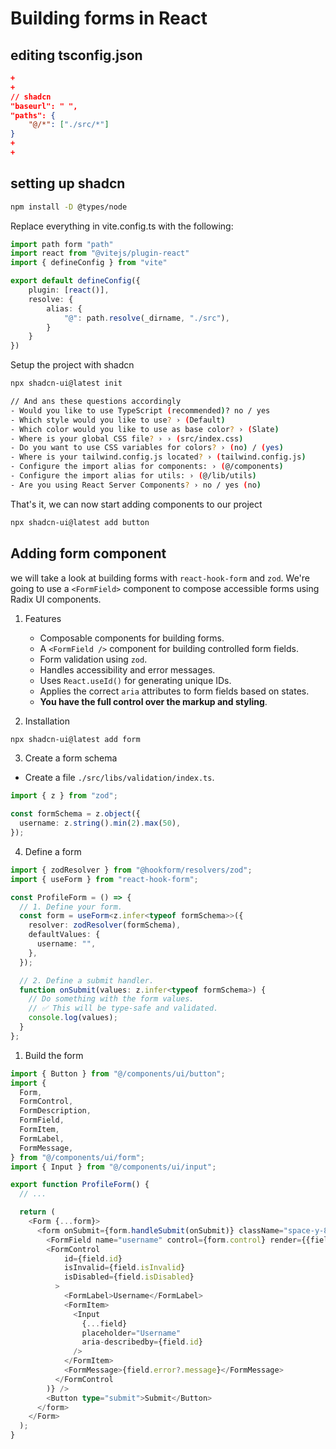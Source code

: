 # Building forms in React

## editing tsconfig.json

```json
+
+
// shadcn
"baseurl": " ",
"paths": {
    "@/*": ["./src/*"]
}
+
+
```

## setting up shadcn

```bash
npm install -D @types/node
```

Replace everything in vite.config.ts with the following:

```ts
import path form "path"
import react from "@vitejs/plugin-react"
import { defineConfig } from "vite"

export default defineConfig({
    plugin: [react()],
    resolve: {
        alias: {
            "@": path.resolve(_dirname, "./src"),
        }
    }
})
```

Setup the project with shadcn

```bash
npx shadcn-ui@latest init

// And ans these questions accordingly
- Would you like to use TypeScript (recommended)? no / yes
- Which style would you like to use? › (Default)
- Which color would you like to use as base color? › (Slate)
- Where is your global CSS file? › › (src/index.css)
- Do you want to use CSS variables for colors? › (no) / (yes)
- Where is your tailwind.config.js located? › (tailwind.config.js)
- Configure the import alias for components: › (@/components)
- Configure the import alias for utils: › (@/lib/utils)
- Are you using React Server Components? › no / yes (no)
```

That's it, we can now start adding components to our project

```bash
npx shadcn-ui@latest add button
```

## Adding form component

we will take a look at building forms with `react-hook-form` and `zod`. We're going to use a `<FormField>`
component to compose accessible forms using Radix UI components.

1. Features

   - Composable components for building forms.
   - A `<FormField />` component for building controlled form fields.
   - Form validation using `zod`.
   - Handles accessibility and error messages.
   - Uses `React.useId()` for generating unique IDs.
   - Applies the correct `aria` attributes to form fields based on states.
   - **You have the full control over the markup and styling**.

2. Installation

```bash
npx shadcn-ui@latest add form
```

3. Create a form schema

- Create a file `./src/libs/validation/index.ts`.

```ts
import { z } from "zod";

const formSchema = z.object({
  username: z.string().min(2).max(50),
});
```

4. Define a form

```ts
import { zodResolver } from "@hookform/resolvers/zod";
import { useForm } from "react-hook-form";

const ProfileForm = () => {
  // 1. Define your form.
  const form = useForm<z.infer<typeof formSchema>>({
    resolver: zodResolver(formSchema),
    defaultValues: {
      username: "",
    },
  });

  // 2. Define a submit handler.
  function onSubmit(values: z.infer<typeof formSchema>) {
    // Do something with the form values.
    // ✅ This will be type-safe and validated.
    console.log(values);
  }
};
```

1. Build the form

```ts
import { Button } from "@/components/ui/button";
import {
  Form,
  FormControl,
  FormDescription,
  FormField,
  FormItem,
  FormLabel,
  FormMessage,
} from "@/components/ui/form";
import { Input } from "@/components/ui/input";

export function ProfileForm() {
  // ...

  return (
    <Form {...form}>
      <form onSubmit={form.handleSubmit(onSubmit)} className="space-y-8">
        <FormField name="username" control={form.control} render={{field} => (
        <FormControl
            id={field.id}
            isInvalid={field.isInvalid}
            isDisabled={field.isDisabled}
          >
            <FormLabel>Username</FormLabel>
            <FormItem>
              <Input
                {...field}
                placeholder="Username"
                aria-describedby={field.id}
              />
            </FormItem>
            <FormMessage>{field.error?.message}</FormMessage>
          </FormControl
        )} />
        <Button type="submit">Submit</Button>
      </form>
    </Form>
  );
}
```
